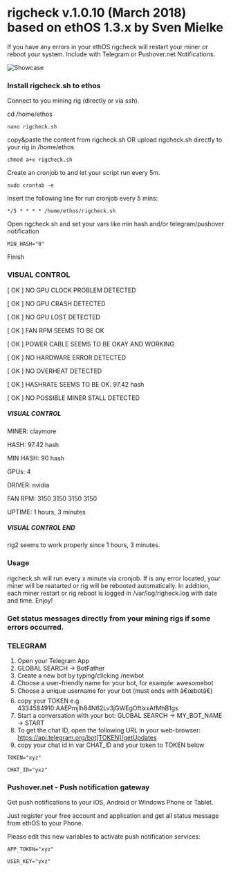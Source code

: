 # rigcheck v.1.0.10 (March 2018) based on ethOS 1.3.x by Sven Mielke #
  
If you have any errors in your ethOS rigcheck will restart your miner or reboot your system.
Include with Telegram or Pushover.net Notifications. 

![Showcase](https://i.imgur.com/UIWksVN.jpg)


### Install rigcheck.sh to ethos ###

Connect to you mining rig (directly or via ssh).
 
cd /home/ethos

```nano rigcheck.sh```

copy&paste the content from rigcheck.sh OR upload rigcheck.sh directly to your rig in /home/ethos

```chmod a+x rigcheck.sh```

Create an cronjob to and let your script run every 5m.

```sudo crontab -e```

Insert the following line for run cronjob every 5 mins:

```*/5 * * * * /home/ethos/rigcheck.sh```

Open rigcheck.sh and set your vars like min hash and/or telegram/pushover notification

```MIN_HASH="0"```

Finish


### VISUAL CONTROL ###
 
[ OK ] NO GPU CLOCK PROBLEM DETECTED

[ OK ] NO GPU CRASH DETECTED

[ OK ] NO GPU LOST DETECTED

[ OK ] FAN RPM SEEMS TO BE OK 

[ OK ] POWER CABLE SEEMS TO BE OKAY AND WORKING

[ OK ] NO HARDWARE ERROR DETECTED

[ OK ] NO OVERHEAT DETECTED

[ OK ] HASHRATE SEEMS TO BE OK. 97.42 hash

[ OK ] NO POSSIBLE MINER STALL DETECTED

##### VISUAL CONTROL #####
MINER: claymore

HASH: 97.42 hash

MIN HASH: 90 hash

GPUs: 4

DRIVER: nvidia

FAN RPM: 3150 3150 3150 3150

UPTIME: 1 hours, 3 minutes

##### VISUAL CONTROL END #####

rig2 seems to work properly since 1 hours, 3 minutes.




### Usage ###

rigcheck.sh will run every x minute via cronjob. If is any error located, your miner will be reatarted or rig will be 
rebooted automatically. 
In addition, each miner restart or rig reboot is logged in /var/log/righeck.log with date and time.
Enjoy!
  

### Get status messages directly from your mining rigs if some errors occurred. ###

### TELEGRAM ###
1. Open your Telegram App
2. GLOBAL SEARCH -> BotFather
3. Create a new bot by typing/clicking /newbot
4. Choose a user-friendly name for your bot, for example: awesomebot
5. Choose a unique username for your bot (must ends with â€œbotâ€)
6. copy your TOKEN e.g. 4334584910:AAEPmjlh84N62Lv3jGWEgOftlxxAfMhB1gs
7. Start a conversation with your bot: GLOBAL SEARCH -> MY_BOT_NAME -> START
8. To get the chat ID, open the following URL in your web-browser: https://api.telegram.org/bot[TOKEN]/getUpdates
9. copy your chat id in var CHAT_ID and your token to TOKEN below

``` TOKEN="xyz" ```

``` CHAT_ID="yxz" ```



### Pushover.net - Push notification gateway ###

Get push notifications to your iOS, Android or Windows Phone or Tablet.

Just register your free account and application and get all status message from ethOS to your Phone.

Please edit this new variables to activate push notification services: 

``` APP_TOKEN="xyz" ```

``` USER_KEY="yxz" ```


